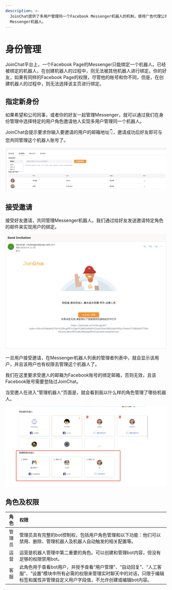 ```yaml
---
description: >-
  JoinChat提供了多用户管理同一个Facebook Messenger机器人的机制，使得广告代理公司，或者企业都可以方便地管理企业的Facebook
  Messenger机器人。
---
```


# 身份管理

JoinChat平台上，一个Facebook Page的Messenger只能绑定一个机器人。已经被绑定的机器人，在创建机器人的过程中，则无法被其他机器人进行绑定。你的好友，如果有同样的Facebook Page的权限，尽管他的帐号和你不同，但是，在创建机器人的过程中，则无法选择该主页进行绑定。

## 指定新身份

如果希望和公司同事，或者你的好友一起管理Messenger，就可以通过我们在身份管理中选择特定的用户角色邀请他人实现多用户管理同一个机器人。

JoinChat会提示要求你输入要邀请的用户的邮箱地址👇，邀请成功后好友即可与您共同管理这个机器人账号了。

![&#x9080;&#x8BF7;&#x754C;&#x9762;](../.gitbook/assets/image%20%2838%29.png)

## 接受邀请

接受好友邀请，共同管理Messenger机器人。我们通过给好友发送邀请特定角色的邮件来实现用户的绑定。

![&#x9080;&#x8BF7;&#x90AE;&#x4EF6;](../.gitbook/assets/image%20%2857%29.png)

一旦用户接受邀请，在Messenger机器人列表的管理者列表中，就会显示该用户，并且该用户也有权限去管理这个机器人了。

我们在这里要求受邀人的邮箱为Facebook账号的绑定邮箱，否则无效，且该Facebook账号需要登陆过JoinChat。

当受邀人在进入“管理机器人“页面是，就会看到我以什么样的角色管理了哪些机器人。

![&#x7BA1;&#x7406;&#x673A;&#x5668;&#x4EBA;](../.gitbook/assets/image%20%2818%29.png)

## 角色及权限

| 角色 | 权限 |
| :---: | :--- |
| 管理员 | 管理员具有完整的bot控制权，包括用户角色管理和以下功能：他们可以禁用、删除、管理机器人及机器人自动触发的相关配置等。 |
| 运营 | 运营是机器人管理中第二重要的角色。可以创建和管理bot内容，但没有足够的权限禁用bot。 |
| 客服 | 此角色用于查看bot用户，并授予查看“用户管理”、“自动回复”、“人工客服”、“设置”模块中所有必需的权限来管理实时聊天中的对话，只限于编辑标签和属性并管理自定义用户字段值，不允许创建或编辑bot内容。 |






